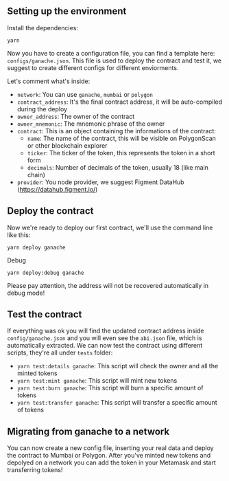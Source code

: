 
## Setting up the environment

Install the dependencies:
```
yarn
```

Now you have to create a configuration file, you can find a template here: `configs/ganache.json`.
This file is used to deploy the contract and test it, we suggest to create different configs for different enviorments.

Let's comment what's inside:
- `network`: You can use `ganache`, `mumbai` or `polygon`
- `contract_address`: It's the final contract address, it will be auto-compiled during the deploy
- `owner_address`: The owner of the contract
- `owner_mnemonic`: The mnemonic phrase of the owner
- `contract`: This is an object containing the informations of the contract:
    - `name`: The name of the contract, this will be visible on PolygonScan or other blockchain explorer
    - `ticker`: The ticker of the token, this represents the token in a short form
    - `decimals`: Number of decimals of the token, usually 18 (like main chain)
- `provider`: You node provider, we suggest Figment DataHub (https://datahub.figment.io/)

## Deploy the contract

Now we're ready to deploy our first contract, we'll use the command line like this:
```
yarn deploy ganache
```

Debug
```
yarn deploy:debug ganache
```

Please pay attention, the address will not be recovered automatically in debug mode!

## Test the contract

If everything was ok you will find the updated contract address inside `config/ganache.json` and you will even see the `abi.json` file, which is automatically extracted.
We can now test the contract using different scripts, they're all under `tests` folder:

- `yarn test:details ganache`: This script will check the owner and all the minted tokens
- `yarn test:mint ganache`: This script will mint new tokens
- `yarn test:burn ganache`: This script will burn a specific amount of tokens
- `yarn test:transfer ganache`: This script will transfer a specific amount of tokens

## Migrating from ganache to a network

You can now create a new config file, inserting your real data and deploy the contract to Mumbai or Polygon.
After you've minted new tokens and depolyed on a network you can add the token in your Metamask and start transferring tokens!